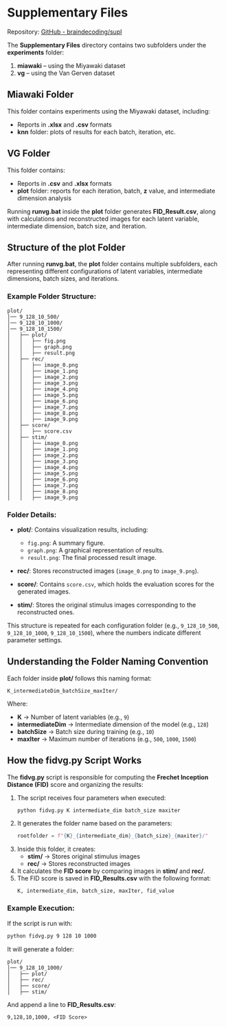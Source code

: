# Supplementary Files  

Repository: [GitHub - braindecoding/supl](https://github.com/braindecoding/supl)  

The **Supplementary Files** directory contains two subfolders under the **experiments** folder:  
1. **miawaki** – using the Miyawaki dataset  
2. **vg** – using the Van Gerven dataset  

## Miawaki Folder  

This folder contains experiments using the Miyawaki dataset, including:  
- Reports in **.xlsx** and **.csv** formats  
- **knn** folder: plots of results for each batch, iteration, etc.  

## VG Folder  

This folder contains:  
- Reports in **.csv** and **.xlsx** formats  
- **plot** folder: reports for each iteration, batch, **z** value, and intermediate dimension analysis  

Running **runvg.bat** inside the **plot** folder generates **FID_Result.csv**, along with calculations and reconstructed images for each latent variable, intermediate dimension, batch size, and iteration.  

## Structure of the **plot** Folder  

After running **runvg.bat**, the **plot** folder contains multiple subfolders, each representing different configurations of latent variables, intermediate dimensions, batch sizes, and iterations.  

### Example Folder Structure:  
```
plot/
│── 9_128_10_500/
│── 9_128_10_1000/
│── 9_128_10_1500/
│   ├── plot/
│   │   ├── fig.png
│   │   ├── graph.png
│   │   ├── result.png
│   ├── rec/
│   │   ├── image_0.png
│   │   ├── image_1.png
│   │   ├── image_2.png
│   │   ├── image_3.png
│   │   ├── image_4.png
│   │   ├── image_5.png
│   │   ├── image_6.png
│   │   ├── image_7.png
│   │   ├── image_8.png
│   │   ├── image_9.png
│   ├── score/
│   │   ├── score.csv
│   ├── stim/
│   │   ├── image_0.png
│   │   ├── image_1.png
│   │   ├── image_2.png
│   │   ├── image_3.png
│   │   ├── image_4.png
│   │   ├── image_5.png
│   │   ├── image_6.png
│   │   ├── image_7.png
│   │   ├── image_8.png
│   │   ├── image_9.png
```

### Folder Details:  
- **plot/**: Contains visualization results, including:  
  - `fig.png`: A summary figure.  
  - `graph.png`: A graphical representation of results.  
  - `result.png`: The final processed result image.  

- **rec/**: Stores reconstructed images (`image_0.png` to `image_9.png`).  

- **score/**: Contains `score.csv`, which holds the evaluation scores for the generated images.  

- **stim/**: Stores the original stimulus images corresponding to the reconstructed ones.  

This structure is repeated for each configuration folder (e.g., `9_128_10_500`, `9_128_10_1000`, `9_128_10_1500`), where the numbers indicate different parameter settings.  

## Understanding the Folder Naming Convention  

Each folder inside **plot/** follows this naming format:  
```
K_intermediateDim_batchSize_maxIter/
```
Where:  
- **K** → Number of latent variables (e.g., `9`)  
- **intermediateDim** → Intermediate dimension of the model (e.g., `128`)  
- **batchSize** → Batch size during training (e.g., `10`)  
- **maxIter** → Maximum number of iterations (e.g., `500`, `1000`, `1500`)  

## How the **fidvg.py** Script Works  

The **fidvg.py** script is responsible for computing the **Frechet Inception Distance (FID)** score and organizing the results:  

1. The script receives four parameters when executed:  
   ```bash
   python fidvg.py K intermediate_dim batch_size maxiter
   ```
2. It generates the folder name based on the parameters:  
   ```python
   rootfolder = f"{K}_{intermediate_dim}_{batch_size}_{maxiter}/"
   ```
3. Inside this folder, it creates:
   - **stim/** → Stores original stimulus images
   - **rec/** → Stores reconstructed images  
4. It calculates the **FID score** by comparing images in **stim/** and **rec/**.  
5. The FID score is saved in **FID_Results.csv** with the following format:  
   ```csv
   K, intermediate_dim, batch_size, maxIter, fid_value
   ```

### Example Execution:  
If the script is run with:  
```bash
python fidvg.py 9 128 10 1000
```
It will generate a folder:  
```
plot/
│── 9_128_10_1000/
│   ├── plot/
│   ├── rec/
│   ├── score/
│   ├── stim/
```
And append a line to **FID_Results.csv**:  
```
9,128,10,1000, <FID Score>
```


